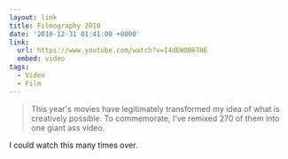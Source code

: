 ```yaml
---
layout: link
title: Filmography 2010
date: '2010-12-31 01:41:00 +0000'
link:
  url: https://www.youtube.com/watch?v=I4dEWOB6THE
  embed: video
tags:
  - Video
  - Film
---
```

> This year's movies have legitimately transformed my idea of what is creatively possible. To commemorate, I've remixed 270 of them into one giant ass video.

I could watch this many times over.
